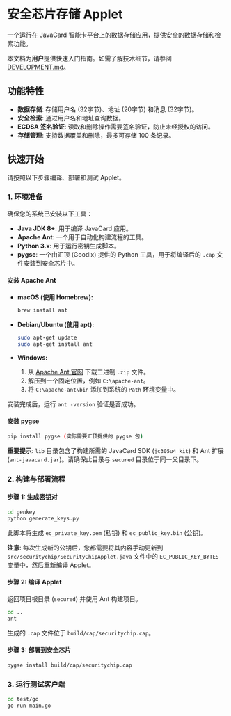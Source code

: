 # 安全芯片存储 Applet

一个运行在 JavaCard 智能卡平台上的数据存储应用，提供安全的数据存储和检索功能。

本文档为**用户**提供快速入门指南。如需了解技术细节，请参阅 [DEVELOPMENT.md](DEVELOPMENT.md)。

## 功能特性

- **数据存储**: 存储用户名 (32字节)、地址 (20字节) 和消息 (32字节)。
- **安全检索**: 通过用户名和地址查询数据。
- **ECDSA 签名验证**: 读取和删除操作需要签名验证，防止未经授权的访问。
- **存储管理**: 支持数据覆盖和删除，最多可存储 100 条记录。

## 快速开始

请按照以下步骤编译、部署和测试 Applet。

### 1. 环境准备

确保您的系统已安装以下工具：

- **Java JDK 8+**: 用于编译 JavaCard 应用。
- **Apache Ant**: 一个用于自动化构建流程的工具。
- **Python 3.x**: 用于运行密钥生成脚本。
- **pygse**: 一个由汇顶 (Goodix) 提供的 Python 工具，用于将编译后的 `.cap` 文件安装到安全芯片中。

#### **安装 Apache Ant**

- **macOS (使用 Homebrew):**
  ```bash
  brew install ant
  ```

- **Debian/Ubuntu (使用 apt):**
  ```bash
  sudo apt-get update
  sudo apt-get install ant
  ```

- **Windows:**
  1.  从 [Apache Ant 官网](https://ant.apache.org/bindownload.cgi) 下载二进制 `.zip` 文件。
  2.  解压到一个固定位置，例如 `C:\apache-ant`。
  3.  将 `C:\apache-ant\bin` 添加到系统的 `Path` 环境变量中。

安装完成后，运行 `ant -version` 验证是否成功。

#### **安装 pygse**

```bash
pip install pygse (实际需要汇顶提供的 pygse 包)
```

**重要提示**: `lib` 目录包含了构建所需的 JavaCard SDK (`jc305u4_kit`) 和 Ant 扩展 (`ant-javacard.jar`)。请确保此目录与 `secured` 目录位于同一父目录下。

### 2. 构建与部署流程

#### 步骤 1: 生成密钥对

```bash
cd genkey
python generate_keys.py
```
此脚本将生成 `ec_private_key.pem` (私钥) 和 `ec_public_key.bin` (公钥)。

**注意**: 每次生成新的公钥后，您都需要将其内容手动更新到 `src/securitychip/SecurityChipApplet.java` 文件中的 `EC_PUBLIC_KEY_BYTES` 变量中，然后重新编译 Applet。

#### 步骤 2: 编译 Applet

返回项目根目录 (`secured`) 并使用 Ant 构建项目。
```bash
cd ..
ant
```
生成的 `.cap` 文件位于 `build/cap/securitychip.cap`。

#### 步骤 3: 部署到安全芯片

```bash
pygse install build/cap/securitychip.cap
```

### 3. 运行测试客户端

```bash
cd test/go
go run main.go
```